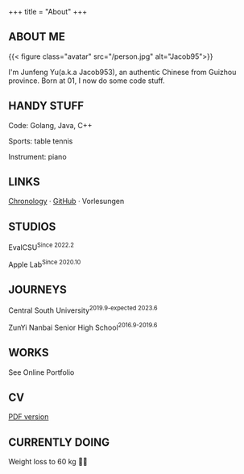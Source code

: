 +++
title = "About"
+++

## ABOUT ME

{{< figure class="avatar" src="/person.jpg" alt="Jacob95">}}

I'm Junfeng Yu(a.k.a Jacob953), an authentic Chinese from Guizhou province. 
Born at 01, I now do some code stuff.

## HANDY STUFF

Code: Golang, Java, C++

Sports: table tennis

Instrument: piano

## LINKS

[Chronology](https://jacob953.github.io/chronology/) · [GitHub](https://github.com/Jacob953) · Vorlesungen

## STUDIOS

EvalCSU<sup>Since 2022.2</sup>

Apple Lab<sup>Since 2020.10</sup>

## JOURNEYS

Central South University<sup>2019.9-expected 2023.6</sup>

ZunYi Nanbai Senior High School<sup>2016.9-2019.6</sup>

## WORKS

See Online Portfolio

## CV

[PDF version](/cv-cn.pdf)

## CURRENTLY DOING

Weight loss to 60 kg 🏃🏻
